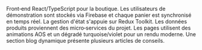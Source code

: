 Front‑end React/TypeScript pour la boutique.
Les utilisateurs de démonstration sont stockés via Firebase et chaque panier est synchronisé en temps réel.
La gestion d'état s'appuie sur Redux Toolkit.
Les données produits proviennent des micro‑services du projet.
Les pages utilisent des animations AOS et un dégradé turquoise/violet pour un rendu moderne. Une section blog dynamique présente plusieurs articles de conseils.
